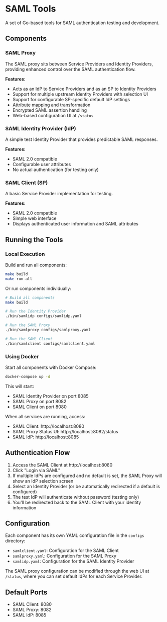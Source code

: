 # SAML Tools

A set of Go-based tools for SAML authentication testing and development.

## Components

### SAML Proxy

The SAML proxy sits between Service Providers and Identity Providers, providing enhanced control over the SAML authentication flow.

**Features:**
- Acts as an IdP to Service Providers and as an SP to Identity Providers
- Support for multiple upstream Identity Providers with selection UI
- Support for configurable SP-specific default IdP settings
- Attribute mapping and transformation
- Encrypted SAML assertion handling
- Web-based configuration UI at `/status`

### SAML Identity Provider (IdP)

A simple test Identity Provider that provides predictable SAML responses.

**Features:**
- SAML 2.0 compatible
- Configurable user attributes
- No actual authentication (for testing only)

### SAML Client (SP)

A basic Service Provider implementation for testing.

**Features:**
- SAML 2.0 compatible
- Simple web interface
- Displays authenticated user information and SAML attributes

## Running the Tools

### Local Execution

Build and run all components:

```bash
make build
make run-all
```

Or run components individually:

```bash
# Build all components
make build

# Run the Identity Provider
./bin/samlidp configs/samlidp.yaml

# Run the SAML Proxy
./bin/samlproxy configs/samlproxy.yaml

# Run the SAML Client
./bin/samlclient configs/samlclient.yaml
```

### Using Docker

Start all components with Docker Compose:

```bash
docker-compose up -d
```

This will start:
- SAML Identity Provider on port 8085
- SAML Proxy on port 8082
- SAML Client on port 8080

When all services are running, access:
- SAML Client: http://localhost:8080
- SAML Proxy Status UI: http://localhost:8082/status
- SAML IdP: http://localhost:8085

## Authentication Flow

1. Access the SAML Client at http://localhost:8080
2. Click "Login via SAML"
3. If multiple IdPs are configured and no default is set, the SAML Proxy will show an IdP selection screen
4. Select an Identity Provider (or be automatically redirected if a default is configured)
5. The test IdP will authenticate without password (testing only)
6. You'll be redirected back to the SAML Client with your identity information

## Configuration

Each component has its own YAML configuration file in the `configs` directory:

- `samlclient.yaml`: Configuration for the SAML Client
- `samlproxy.yaml`: Configuration for the SAML Proxy
- `samlidp.yaml`: Configuration for the SAML Identity Provider

The SAML proxy configuration can be modified through the web UI at `/status`, where you can set default IdPs for each Service Provider.

## Default Ports

- SAML Client: 8080
- SAML Proxy: 8082
- SAML IdP: 8085